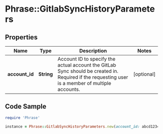 # Phrase::GitlabSyncHistoryParameters

## Properties

Name | Type | Description | Notes
------------ | ------------- | ------------- | -------------
**account_id** | **String** | Account ID to specify the actual account the GitLab Sync should be created in. Required if the requesting user is a member of multiple accounts. | [optional] 

## Code Sample

```ruby
require 'Phrase'

instance = Phrase::GitlabSyncHistoryParameters.new(account_id: abcd1234)
```


